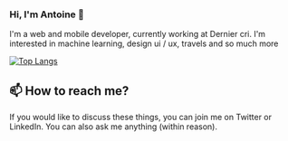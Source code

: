 ### Hi, I'm Antoine 👋


I'm a web and mobile developer, currently working at Dernier cri. I'm interested in machine learning, design ui / ux, travels and so much more

[![Top Langs](https://github-readme-stats.vercel.app/api/top-langs/?username=sakymar&layout=compact)](https://github.com/anuraghazra/github-readme-stats)

<!--
**sakymar/sakymar** is a ✨ _special_ ✨ repository because its `README.md` (this file) appears on your GitHub profile.

Here are some ideas to get you started:

- 🔭 I’m currently working on ...
- 🌱 I’m currently learning ...
- 👯 I’m looking to collaborate on ...
- 🤔 I’m looking for help with ...
- 💬 Ask me about ...
- 📫 How to reach me: ...
- 😄 Pronouns: ...
- ⚡ Fun fact: ...
-->

## 📫 How to reach me?

If you would like to discuss these things, you can join me on Twitter or LinkedIn. You can also ask me anything (within reason).
